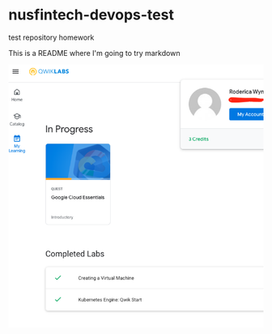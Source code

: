 # nusfintech-devops-test
test repository homework

This is a README where I'm going to try markdown

![alt text](https://github.com/no-zeroday/day2-homework/blob/master/Kubernetes%20Labs%20Completed.png)

